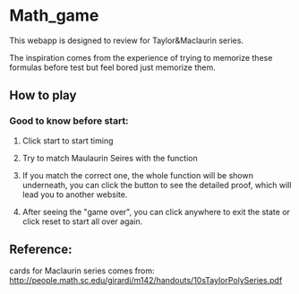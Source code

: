 # Math_game

This webapp is designed to review for Taylor&Maclaurin series. 

The inspiration comes from the experience of trying to memorize these formulas before test but feel bored just memorize them.

<!-- [checkout here](https://mac1xa3.ca/u/liuy363/simpleapp.html) -->

## How to play

### Good to know before start: 

1. Click start to start timing

2. Try to match Maulaurin Seires with the function

3. If you match the correct one, the whole function will be shown underneath, you can click the button to see the detailed proof, which will lead you to another website.

4. After seeing the "game over", you can click anywhere to exit the state or click reset to start all over again.






## Reference:

cards for Maclaurin series comes from: http://people.math.sc.edu/girardi/m142/handouts/10sTaylorPolySeries.pdf


